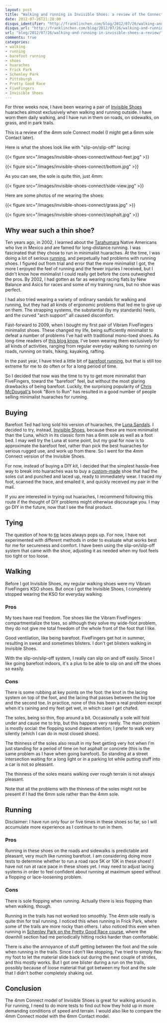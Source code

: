 ```yaml
---
layout: post
title: "Walking and running in Invisible Shoes: a review of the Connect"
date: 2012-07-26T21:28:00
disqus_identifier: "http://franklinchen.com/blog/2012/07/26/walking-and-running-in-invisible-shoes-a-review/"
disqus_url: "http://franklinchen.com/blog/2012/07/26/walking-and-running-in-invisible-shoes-a-review/"
url: "blog/2012/07/26/walking-and-running-in-invisible-shoes-a-review/"
comments: true
categories: 
- walking
- running
- barefoot running
- shoes
- huaraches
- Frick Park
- Schenley Park
- Pittsburgh
- Pretty Good Race
- FiveFingers
- Invisible Shoes
---
```

For three weeks now, I have been wearing a pair of [Invisible Shoes](http://www.invisibleshoe.com/) huaraches almost exclusively when walking and running outside. I have worn them daily walking, and I have run in them on roads, on sidewalks, on grass, and in park trails.

This is a review of the 4mm sole Connect model (I might get a 6mm sole Contact later).

Here is what the shoes look like with "slip-on/slip-off" lacing:

{{< figure src="/images/invisible-shoes-connect/without-feet.jpg" >}}

{{< figure src="/images/invisible-shoes-connect/bottom.jpg" >}}

As you can see, the sole is quite thin, just 4mm:

{{< figure src="/images/invisible-shoes-connect/side-view.jpg" >}}

Here are some photos of me wearing the shoes:

{{< figure src="/images/invisible-shoes-connect/grass.jpg" >}}

{{< figure src="/images/invisible-shoes-connect/asphalt.jpg" >}}

<!--more-->

## Why wear such a thin shoe?

Ten years ago, in 2002, I learned about the [Tarahumara](http://en.wikipedia.org/wiki/Tarahumara_people) Native Americans who live in Mexico and are famed for long-distance running. I was fascinated that they chose to run in minimalist huaraches. At the time, I was doing a lot of serious [running](/categories/running/), and perpetually had problems with running shoes. I figured out from trial and error that the more minimalist I got, the more I enjoyed the feel of running and the fewer injuries I received, but I didn't know how minimalist I could really get before the cons outweighed the pros. By 2002, I had gotten as far as wearing racing flats by New Balance and Asics for races and some of my training runs, but no shoe was perfect.

I had also tried wearing a variety of ordinary sandals for walking and running, but they had all kinds of ergonomic problems that led me to give up on them. The strapping systems, the substantial (by my standards) heels, and the curved "arch support" all caused discomfort.

Fast-forward to 2009, when I bought my first pair of Vibram FiveFingers minimalist shoes. These changed my life, being sufficiently minimalist to defeat a number of problems I've had with traditional mono-toed shoes. As long-time readers of [this blog know](/categories/fivefingers/), I've been wearing them exclusively for all kinds of activities, ranging from regular everyday walking to running on roads, running on trails, hiking, kayaking, rafting.

In the past year, I have tried a little bit of [barefoot running](/categories/barefoot-running/), but that is still too extreme for me to do often or for a long period of time.

So I decided that now was the time to try to get more minimalist than FiveFingers, toward the "barefoot" feel, but without the most glaring drawbacks of being barefoot. Luckily, the surprising popularity of [Chris McDougall's](http://chrismcdougall.com/) book "Born to Run" has resulted in a good number of people selling minimalist huaraches for running.

## Buying

Barefoot Ted had long sold his version of huaraches, the [Luna Sandals](http://www.lunasandals.com/). I decided to try, instead, [Invisible Shoes](http://www.invisibleshoe.com/), because these are more minimalist than the Luna, which in its classic form has a 6mm sole as well as a foot bed. I may well try the Luna at some point, but my goal for now is to approximate the barefoot feel, rather than pick the best huaraches for serious rugged use, and work up from there. So I went for the 4mm Connect version of the Invisible Shoes.

For now, instead of buying a DIY kit, I decided that the simplest hassle-free way to break into huaraches was to buy a [custom-made](http://www.lunasandals.com/) shoe that had the soles cut and punched and laced up, ready to immediately wear. I traced my foot, scanned the trace, and emailed it, and quickly received my pair in the mail. 

If you are interested in trying out huaraches, I recommend following this route if the thought of DIY problems might otherwise discourage you. I may go DIY in the future, now that I see the final product.

## Tying

The question of how to [tie](http://www.invisibleshoe.com/tying/) laces always pops up. For now, I have not experimented with different methods in order to evaluate what works best for me for secureness and comfort. I have been using the slip-on/slip-off system that came with the shoe, adjusting it as needed when my foot feels too tight or too loose.

## Walking

Before I got Invisible Shoes, my regular walking shoes were my Vibram FiveFingers KSO shoes. But once I got the Invisible Shoes, I completely stopped wearing the KSO for everyday walking.

### Pros

My toes have real freedom. Toe shoes like the Vibram FiveFingers compartmentalize the toes, so although they solve my wide-foot problem, they do not give me total freedom of the whole front of the foot that I like.

Good ventilation, like being barefoot. FiveFingers get hot in summer, resulting in sweat and sometimes blisters. I don't get blisters walking in Invisible Shoes.

With the slip-on/slip-off system, I really can slip on and off easily. Since I like going barefoot indoors, it's a plus to be able to slip on and off the shoes so easily.

### Cons

There is some rubbing at key points on the foot: the knot in the lacing system on top of the foot, and the lacing that passes between the big toe and the second toe. In practice, none of this has been a real problem except when it's raining and my feet get wet, in which case I get chafed.

The soles, being so thin, flop around a bit. Occasionally a sole will fold under and cause me to trip, but this happens very rarely. The main problem is mostly social: the flopping sound draws attention; I prefer to walk very silently (which I can do in most closed shoes).

The thinness of the soles also result in my feet getting very hot when I'm just standing for a period of time on hot asphalt or concrete (this is the same problem as I have when going barefoot). So standing at a street intersection waiting for a long light or in a parking lot while putting stuff into a car is not so pleasant.

The thinness of the soles means walking over rough terrain is not always pleasant.

Note that all the problems with the thinness of the soles might not be present if I had the 6mm sole rather than the 4mm sole.

## Running

Disclaimer: I have run only four or five times in these shoes so far, so I will accumulate more experience as I continue to run in them.

### Pros

Running in these shoes on the roads and sidewalks is predictable and pleasant, very much like running barefoot. I am considering doing more tests to determine whether to run a road race 5K or 10K in these shoes! I have not run at race pace in these shoes yet. I may need to adjust lacing systems in order to feel confident about running at maximum speed without a flopping or lace-loosening problem.

### Cons

There is sole flopping when running. Actually there is less flopping than when walking, though.

Running in the trails has not worked too smoothly. The 4mm sole really is quite thin for trail running. I noticed this when running in Frick Park, where some of the trails are more rocky than others. I also noticed this even when running in [Schenley Park on the Pretty Good Race course](/blog/2012/06/18/walking-the-scenic-route-through-schenley-park-to-work/), where the downhill section had me periodically hitting rocks harder than comfortable.

There is also the annoyance of stuff getting between the foot and the sole when running in the trails. Since I don't like stopping, I've tried to simply flex my foot to let the material slide back out during the next couple of strides, and this mostly works. But I got one blister during a run on the trails, possibly because of loose material that got between my foot and the sole that I didn't bother completely shaking out.

## Conclusion

The 4mm Connect model of Invisible Shoes is great for walking around in. For running, I need to do more tests to find out how they hold up in more demanding conditions of speed and terrain. I would also like to compare the 4mm Connect model with the 6mm Contact model.

